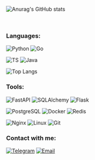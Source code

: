![Anurag's GitHub stats](https://github-readme-stats.vercel.app/api?username=novoseltcev&theme=github_dark&show_icons=true&count_private=true&custom_title=Hi%20there%20%f0%9f%91%8b)

<br/>

### Languages:
![Python](https://img.shields.io/badge/Python-1D334A?style=for-the-badge&logo=python&logoColor=yellowgreen)
![Go](https://img.shields.io/badge/GO-1D334A?style=for-the-badge&logo=go&logoColor=blue)

![TS](https://img.shields.io/badge/TypeScript-1D334A?style=for-the-badge&logo=typescript&)
![Java](https://img.shields.io/badge/Java-1D334A?style=for-the-badge&logo=java&logoColor=6b593a) 


![Top Langs](https://github-readme-stats.vercel.app/api/top-langs/?username=novoseltcev&hide=verilog,blade&theme=github_dark&layout=compact&hide_title=true)
<br/>
### Tools:
![FastAPI](https://img.shields.io/badge/FastAPI-1D334A?style=for-the-badge&lfor-the-badgel&logo=fastapi&logoColor=orange)
![SQLAlchemy](https://img.shields.io/badge/SQLAlchemy-1D334A?style=for-the-badge&logo=amazondynamodb&logoColor=red)
![Flask](https://img.shields.io/badge/Flask-1D334A?style=for-the-badge&lfor-the-badgel&logo=flask&logoColor=orange)

![PostgreSQL](https://img.shields.io/badge/PostgreSQL-1D334A?style=for-the-badge&logo=postgresql&)
![Docker](https://img.shields.io/badge/Docker-1D334A?style=for-the-badge&logo=docker&)
![Redis](https://img.shields.io/badge/redis-1D334A?style=for-the-badge&logo=redis&)

![Nginx](https://img.shields.io/badge/Nginx-1D334A?style=for-the-badge&logo=nginx&logoColor=green)
![Linux](https://img.shields.io/badge/Linux-1D334A?style=for-the-badge&logo=linux&)
![Git](https://img.shields.io/badge/Git-1D334A?style=for-the-badge&logo=git&)
<br/>
### Contact with me:
[![Telegram](https://img.shields.io/badge/Telegram-1D334A?style=for-the-badge&logo=telegram)][telegram] 
[![Email](https://img.shields.io/badge/Email-1D334A?style=for-the-badge&logo=gmail&logoColor=07f)][email]

[telegram]: https://t.me/novoseltcev_stanislav
[email]: mailto:novoseltcev.stanislav@gmail.com
